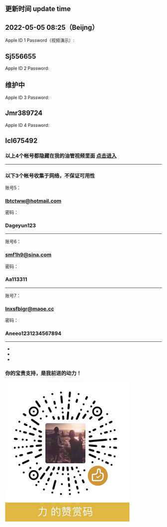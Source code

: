 
## 更新时间 update time
 2022-05-05   08:25（Beijng）
---

Apple ID 1 Password（视频演示）:

## Sj556655
Apple ID 2 Password:

## 维护中
Apple ID 3 Password:

## Jmr389724


Apple ID 4 Password:

## Icl675492


### 以上4个帐号都隐藏在我的油管视频里面  [点击进入](https://www.youtube.com/channel/UCXPSzwcs0pspPTAI2rcaBgQ "悬停显示")
-------------------------------------------
### 以下3个帐号收集于网络，不保证可用性

账号5：
### lbtctww@hotmail.com
密码：
### Dageyun123
-------------------------------------------
账号6：
### smf1h9@sina.com
密码：
### Aa113311
-------------------------------------------
账号7：
### lnxsfbigr@maoe.cc
密码：
### Aneeo1231234567894
-------------------------------------------

-
-
-






   ### 你的宝贵支持，是我前进的动力！

![weixin](https://github.com/raoli1986/raoli1986.github.io/blob/main/weixinS.jpg)
